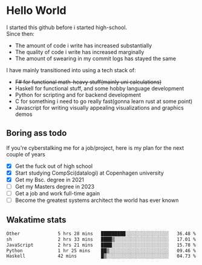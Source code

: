 # Hello World

I started this github before i started high-school.  
Since then:
- The amount of code i write has increased substantially
- The quality of code i write has increased marginally
- The amount of swearing in my commit logs has stayed the same

I have mainly transitioned into using a tech stack of:
- ~~F# for functional math-heavy stuff(mainly uni calculations)~~
- Haskell for functional stuff, and some hobby language development
- Python for scripting and for backend development
- C for something i need to go really fast(gonna learn rust at some point)
- Javascript for writing visually appealing visualizations and graphics demos

## Boring ass todo
If you're cyberstalking me for a job/project, here is my plan for the next couple of years
- [x] Get the fuck out of high school
- [x] Start studying CompSci(datalogi) at Copenhagen university
- [x] Get my Bsc. degree in 2021
- [ ] Get my Masters degree in 2023
- [ ] Get a job and work full-time again
- [ ] Become the greatest systems architect the world has ever known

## Wakatime stats
<!--START_SECTION:waka-->

```txt
Other              5 hrs 28 mins   █████████░░░░░░░░░░░░░░░░   36.48 %
sh                 2 hrs 33 mins   ████▒░░░░░░░░░░░░░░░░░░░░   17.01 %
JavaScript         2 hrs 21 mins   ████░░░░░░░░░░░░░░░░░░░░░   15.78 %
Python             1 hr 25 mins    ██▒░░░░░░░░░░░░░░░░░░░░░░   09.46 %
Haskell            42 mins         █▒░░░░░░░░░░░░░░░░░░░░░░░   04.73 %
```

<!--END_SECTION:waka-->
